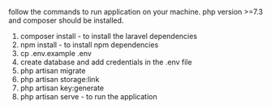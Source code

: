 follow the commands to run application on your machine.
php version >=7.3 and composer should be installed.
1. composer install - to install the laravel dependencies
2. npm install - to install npm dependencies
3. cp .env.example .env
4. create database and add credentials in the .env file
5. php artisan migrate
6. php artisan storage:link
7. php artisan key:generate
8. php artisan serve - to run the application